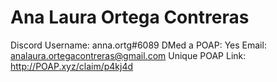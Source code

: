 # Ana Laura Ortega Contreras

Discord Username: anna.ortg#6089
DMed a POAP: Yes
Email: analaura.ortegacontreras@gmail.com
Unique POAP Link: http://POAP.xyz/claim/p4kj4d